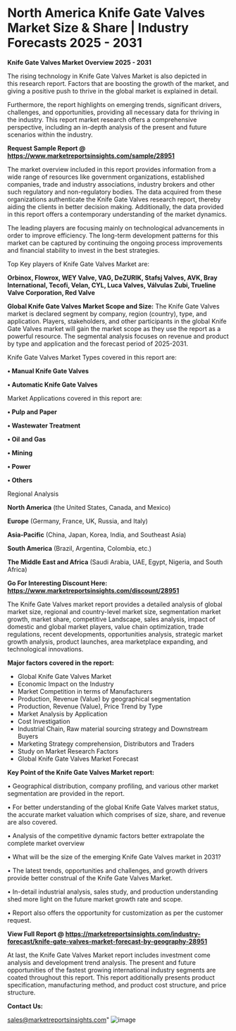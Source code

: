 # North America Knife Gate Valves Market Size & Share | Industry Forecasts 2025 - 2031

<Strong> Knife Gate Valves Market Overview 2025 - 2031</strong>

The rising technology in Knife Gate Valves Market is also depicted in this research report. Factors that are boosting the growth of the market, and giving a positive push to thrive in the global market is explained in detail.

Furthermore, the report highlights on emerging trends, significant drivers, challenges, and opportunities, providing all necessary data for thriving in the industry. This report market research offers a comprehensive perspective, including an in-depth analysis of the present and future scenarios within the industry.

<strong>Request Sample Report @ <a href=https://www.marketreportsinsights.com/sample/28951>https://www.marketreportsinsights.com/sample/28951</a></strong>

The market overview included in this report provides information from a wide range of resources like government organizations, established companies, trade and industry associations, industry brokers and other such regulatory and non-regulatory bodies. The data acquired from these organizations authenticate the Knife Gate Valves research report, thereby aiding the clients in better decision making. Additionally, the data provided in this report offers a contemporary understanding of the market dynamics.

The leading players are focusing mainly on technological advancements in order to improve efficiency. The long-term development patterns for this market can be captured by continuing the ongoing process improvements and financial stability to invest in the best strategies.

Top Key players of Knife Gate Valves Market are:

<strong>Orbinox, Flowrox, WEY Valve, VAG, DeZURIK, Stafsj Valves, AVK, Bray International, Tecofi, Velan, CYL, Luca Valves, Válvulas Zubi, Trueline Valve Corporation, Red Valve</strong>

<strong><b>Global Knife Gate Valves Market Scope and Size:</b></strong>
The Knife Gate Valves market is declared segment by company, region (country), type, and application. Players, stakeholders, and other participants in the global Knife Gate Valves market will gain the market scope as they use the report as a powerful resource. The segmental analysis focuses on revenue and product by type and application and the forecast period of 2025-2031.

Knife Gate Valves Market Types covered in this report are:

<strong>• Manual Knife Gate Valves

• Automatic Knife Gate Valves</strong>

Market Applications covered in this report are:

<strong>• Pulp and Paper

• Wastewater Treatment

• Oil and Gas

• Mining

• Power

• Others</strong> 

Regional Analysis

<strong>North America</strong> (the United States, Canada, and Mexico)

<strong>Europe</strong> (Germany, France, UK, Russia, and Italy)

<strong>Asia-Pacific</strong> (China, Japan, Korea, India, and Southeast Asia)

<strong>South America</strong> (Brazil, Argentina, Colombia, etc.)

<strong>The Middle East and Africa</strong> (Saudi Arabia, UAE, Egypt, Nigeria, and South Africa)

<strong>Go For Interesting Discount Here: <a href=https://www.marketreportsinsights.com/discount/28951>https://www.marketreportsinsights.com/discount/28951</a></strong>

The Knife Gate Valves market report provides a detailed analysis of global market size, regional and country-level market size, segmentation market growth, market share, competitive Landscape, sales analysis, impact of domestic and global market players, value chain optimization, trade regulations, recent developments, opportunities analysis, strategic market growth analysis, product launches, area marketplace expanding, and technological innovations.

<strong><b>Major factors covered in the report:</b></strong>
<ul>
  <li>Global Knife Gate Valves Market </li>
  <li>Economic Impact on the Industry</li>
  <li>Market Competition in terms of Manufacturers</li>
  <li>Production, Revenue (Value) by geographical segmentation</li>
  <li>Production, Revenue (Value), Price Trend by Type</li>
  <li>Market Analysis by Application</li>
  <li>Cost Investigation</li>
  <li>Industrial Chain, Raw material sourcing strategy and Downstream Buyers</li>
  <li>Marketing Strategy comprehension, Distributors and Traders</li>
  <li>Study on Market Research Factors</li>
  <li>Global Knife Gate Valves Market Forecast</li>
</ul>

<strong><b>Key Point of the Knife Gate Valves Market report:</b></strong>

• Geographical distribution, company profiling, and various other market segmentation are provided in the report.

• For better understanding of the global Knife Gate Valves market status, the accurate market valuation which comprises of size, share, and revenue are also covered.

• Analysis of the competitive dynamic factors better extrapolate the complete market overview

• What will be the size of the emerging Knife Gate Valves market in 2031?

• The latest trends, opportunities and challenges, and growth drivers provide better construal of the Knife Gate Valves Market.

• In-detail industrial analysis, sales study, and production understanding shed more light on the future market growth rate and scope.

• Report also offers the opportunity for customization as per the customer request.

<strong><b>View Full Report @ <a href=https://marketreportsinsights.com/industry-forecast/knife-gate-valves-market-forecast-by-geography-28951>https://marketreportsinsights.com/industry-forecast/knife-gate-valves-market-forecast-by-geography-28951</a></b></strong>


At last, the Knife Gate Valves Market report includes investment come analysis and development trend analysis. The present and future opportunities of the fastest growing international industry segments are coated throughout this report. This report additionally presents product specification, manufacturing method, and product cost structure, and price structure.

<strong>Contact Us:</strong>

sales@marketreportsinsights.com"
![image](https://github.com/user-attachments/assets/cdf55de3-d619-4df7-8d3b-774725c9b45f)

